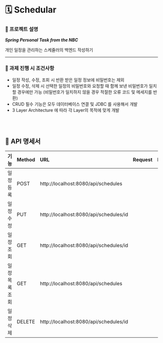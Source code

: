 # 🗓️ Schedular 

### 📌 프로젝트 설명
***Spring Personal Task from the NBC***

개인 일정을 관리하는 스케쥴러의 백엔드 작성하기

---

### 📌 과제 진행 시 조건사항
*	일정 작성, 수정, 조회 시 반환 받은 일정 정보에 비밀번호는 제외
*	일정 수정, 삭제 시 선택한 일정의 비밀번호와 요청할 때 함께 보낸 비밀번호가 일치할 경우에만 가능 (비밀번호가 일치하지 않을 경우 적절한 오류 코드 및 메세지를 반환)
*	CRUD 필수 기능은 모두 데이터베이스 연결 및 JDBC 를 사용해서 개발
*	3 Layer Architecture 에 따라 각 Layer의 목적에 맞게 개발

<br></br>

## 📝 API 명세서
| 기능 | Method | URL | Request | Response | 상태 코드 |
|:---|:---|:---|:---|:---|:---|
| 일정 등록 | POST | http://localhost:8080/api/schedules |  |  | 200(성공 상태) |
| 일정 수정 | PUT | http://localhost:8080/api/schedules/id |  |  | 200(성공 상태) |
| 일정 조회 | GET | http://localhost:8080/api/schedules/id |  |  | 200(성공 상태) |
| 일정 목록 조회 | GET | http://localhost:8080/api/schedules |  |  | 200(성공 상태) |
| 일정 삭제 | DELETE | http://localhost:8080/api/schedules/id |  |  | 200(성공 상태) |
